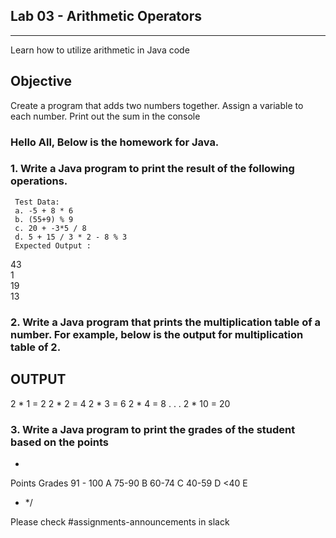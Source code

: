## Lab 03 - Arithmetic Operators
___

Learn how to utilize arithmetic in Java code

## Objective
Create a program that adds two numbers together. Assign a variable to each number. Print out the sum in the console

### Hello All, Below is the homework for Java.
###  1.  Write a Java program to print the result of the following operations.
     Test Data:
     a. -5 + 8 * 6
     b. (55+9) % 9
     c. 20 + -3*5 / 8
     d. 5 + 15 / 3 * 2 - 8 % 3
     Expected Output :
43   
1   
19   
13
### 2. Write a Java program that prints the multiplication table of a number. For example, below is the output for multiplication table of 2.
OUTPUT
----------
2 * 1 = 2
2 * 2 = 4
2 * 3 = 6
2 * 4 = 8
.
.
.
2 * 10 = 20

### 3. Write a Java program to print the grades of the student based on the points
*
Points      Grades
91 - 100    A
75-90       B
60-74       C
40-59       D
<40         E
* */

Please check #assignments-announcements in slack